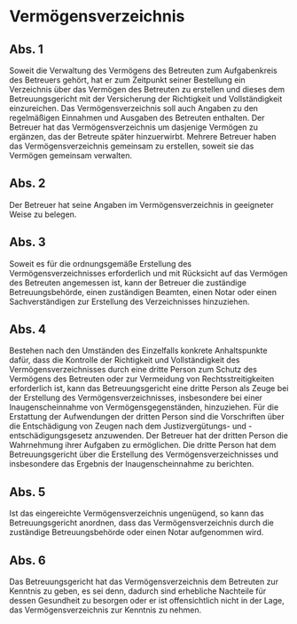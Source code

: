 # Vermögensverzeichnis



## Abs. 1

 Soweit die Verwaltung des Vermögens des Betreuten zum Aufgabenkreis des Betreuers gehört, hat er zum Zeitpunkt seiner Bestellung ein Verzeichnis über das Vermögen des Betreuten zu erstellen und dieses dem Betreuungsgericht mit der Versicherung der Richtigkeit und Vollständigkeit einzureichen. Das Vermögensverzeichnis soll auch Angaben zu den regelmäßigen Einnahmen und Ausgaben des Betreuten enthalten. Der Betreuer hat das Vermögensverzeichnis um dasjenige Vermögen zu ergänzen, das der Betreute später hinzuerwirbt. Mehrere Betreuer haben das Vermögensverzeichnis gemeinsam zu erstellen, soweit sie das Vermögen gemeinsam verwalten.

## Abs. 2

 Der Betreuer hat seine Angaben im Vermögensverzeichnis in geeigneter Weise zu belegen.

## Abs. 3

 Soweit es für die ordnungsgemäße Erstellung des Vermögensverzeichnisses erforderlich und mit Rücksicht auf das Vermögen des Betreuten angemessen ist, kann der Betreuer die zuständige Betreuungsbehörde, einen zuständigen Beamten, einen Notar oder einen Sachverständigen zur Erstellung des Verzeichnisses hinzuziehen.

## Abs. 4

 Bestehen nach den Umständen des Einzelfalls konkrete Anhaltspunkte dafür, dass die Kontrolle der Richtigkeit und Vollständigkeit des Vermögensverzeichnisses durch eine dritte Person zum Schutz des Vermögens des Betreuten oder zur Vermeidung von Rechtsstreitigkeiten erforderlich ist, kann das Betreuungsgericht eine dritte Person als Zeuge bei der Erstellung des Vermögensverzeichnisses, insbesondere bei einer Inaugenscheinnahme von Vermögensgegenständen, hinzuziehen. Für die Erstattung der Aufwendungen der dritten Person sind die Vorschriften über die Entschädigung von Zeugen nach dem Justizvergütungs- und -entschädigungsgesetz anzuwenden. Der Betreuer hat der dritten Person die Wahrnehmung ihrer Aufgaben zu ermöglichen. Die dritte Person hat dem Betreuungsgericht über die Erstellung des Vermögensverzeichnisses und insbesondere das Ergebnis der Inaugenscheinnahme zu berichten.

## Abs. 5

 Ist das eingereichte Vermögensverzeichnis ungenügend, so kann das Betreuungsgericht anordnen, dass das Vermögensverzeichnis durch die zuständige Betreuungsbehörde oder einen Notar aufgenommen wird.

## Abs. 6

 Das Betreuungsgericht hat das Vermögensverzeichnis dem Betreuten zur Kenntnis zu geben, es sei denn, dadurch sind erhebliche Nachteile für dessen Gesundheit zu besorgen oder er ist offensichtlich nicht in der Lage, das Vermögensverzeichnis zur Kenntnis zu nehmen. 

